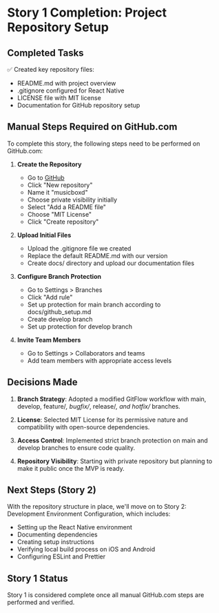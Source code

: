 # Story 1 Completion: Project Repository Setup

## Completed Tasks

✅ Created key repository files:
- README.md with project overview
- .gitignore configured for React Native
- LICENSE file with MIT license
- Documentation for GitHub repository setup

## Manual Steps Required on GitHub.com

To complete this story, the following steps need to be performed on GitHub.com:

1. **Create the Repository**
   - Go to [GitHub](https://github.com)
   - Click "New repository"
   - Name it "musicboxd"
   - Choose private visibility initially
   - Select "Add a README file"
   - Choose "MIT License"
   - Click "Create repository"

2. **Upload Initial Files**
   - Upload the .gitignore file we created
   - Replace the default README.md with our version
   - Create docs/ directory and upload our documentation files

3. **Configure Branch Protection**
   - Go to Settings > Branches
   - Click "Add rule"
   - Set up protection for main branch according to docs/github_setup.md
   - Create develop branch
   - Set up protection for develop branch

4. **Invite Team Members**
   - Go to Settings > Collaborators and teams
   - Add team members with appropriate access levels

## Decisions Made

1. **Branch Strategy**: Adopted a modified GitFlow workflow with main, develop, feature/*, bugfix/*, release/*, and hotfix/* branches.

2. **License**: Selected MIT License for its permissive nature and compatibility with open-source dependencies.

3. **Access Control**: Implemented strict branch protection on main and develop branches to ensure code quality.

4. **Repository Visibility**: Starting with private repository but planning to make it public once the MVP is ready.

## Next Steps (Story 2)

With the repository structure in place, we'll move on to Story 2: Development Environment Configuration, which includes:

- Setting up the React Native environment
- Documenting dependencies
- Creating setup instructions
- Verifying local build process on iOS and Android
- Configuring ESLint and Prettier

## Story 1 Status

Story 1 is considered complete once all manual GitHub.com steps are performed and verified. 